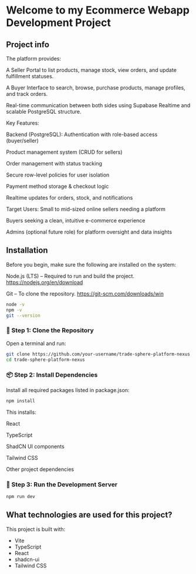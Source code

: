 # Welcome to my Ecommerce Webapp Development Project

## Project info

The platform provides:

A Seller Portal to list products, manage stock, view orders, and update fulfillment statuses.

A Buyer Interface to search, browse, purchase products, manage profiles, and track orders.

Real-time communication between both sides using Supabase Realtime and scalable PostgreSQL structure.

Key Features:

Backend (PostgreSQL):
Authentication with role-based access (buyer/seller)

Product management system (CRUD for sellers)

Order management with status tracking

Secure row-level policies for user isolation

Payment method storage & checkout logic

Realtime updates for orders, stock, and notifications

Target Users:
Small to mid-sized online sellers needing a platform

Buyers seeking a clean, intuitive e-commerce experience

Admins (optional future role) for platform oversight and data insights


## Installation

Before you begin, make sure the following are installed on the system:

Node.js (LTS) – Required to run and build the project. https://nodejs.org/en/download

Git – To clone the repository. https://git-scm.com/downloads/win

```sh
node -v
npm -v
git --version
```

### 📁 Step 1: Clone the Repository

Open a terminal and run:
```sh
git clone https://github.com/your-username/trade-sphere-platform-nexus
cd trade-sphere-platform-nexus
```

### 📦 Step 2: Install Dependencies
Install all required packages listed in package.json:

```sh
npm install
```

This installs:

React

TypeScript

ShadCN UI components

Tailwind CSS

Other project dependencies

### 🧪 Step 3: Run the Development Server

```sh
npm run dev
```



## What technologies are used for this project?

This project is built with:

- Vite
- TypeScript
- React
- shadcn-ui
- Tailwind CSS


